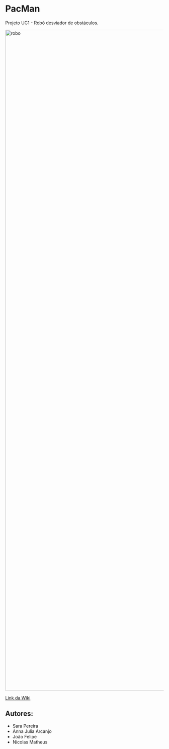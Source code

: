 

<h1>PacMan</h1>

Projeto UC1 - Robô desviador de obstáculos.

<img width="2448" height="2095" alt="robo" src="https://github.com/user-attachments/assets/2330a0bb-6c93-4c71-a1df-fba30b775ab0" />

<a href= "https://github.com/SaraPOliveira/PacMan/wiki/Projeto-UC1">Link da Wiki</a>

## Autores: 
- Sara Pereira
- Anna Julia Arcanjo 
- João Felipe
- Nicolas Matheus 



